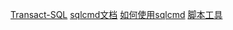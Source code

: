 [Transact-SQL](https://docs.microsoft.com/zh-cn/sql/t-sql/language-reference)
[sqlcmd文档](https://docs.microsoft.com/zh-cn/sql/tools/sqlcmd-utility)
[如何使用sqlcmd](https://docs.microsoft.com/zh-cn/sql/relational-databases/scripting/sqlcmd-use-the-utility)
[脚本工具](https://docs.microsoft.com/en-us/sql/tools/command-prompt-utility-reference-database-engine)

